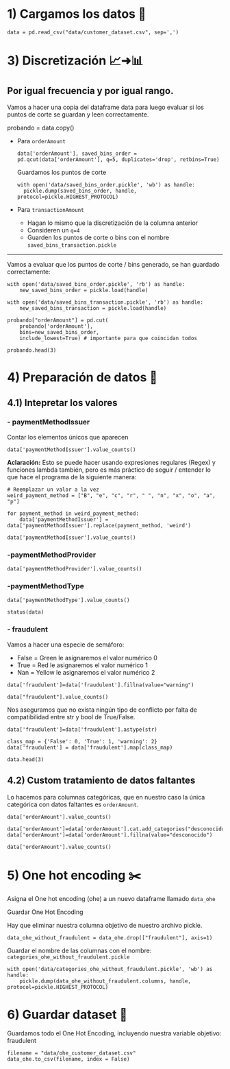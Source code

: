 # 1) Cargamos los datos 📕

```
data = pd.read_csv("data/customer_dataset.csv", sep=',') 
```

# 3) Discretización 📈➜📊 

Por igual frecuencia y por igual rango.
---

Vamos a hacer una copia del dataframe data para luego evaluar si los puntos de corte se guardan y leen correctamente.

probando = data.copy()

- Para `orderAmount`
  
  ```
  data['orderAmount'], saved_bins_order = pd.qcut(data['orderAmount'], q=5, duplicates='drop', retbins=True)
  ```

  Guardamos los puntos de corte

  ```
  with open('data/saved_bins_order.pickle', 'wb') as handle:
    pickle.dump(saved_bins_order, handle, protocol=pickle.HIGHEST_PROTOCOL)
  ```

- Para `transactionAmount`
  
  - Hagan lo mismo que la discretización de la columna anterior
  - Consideren un `q=4`
  - Guarden los puntos de corte o bins con el nombre `saved_bins_transaction.pickle`
  
---

Vamos a evaluar que los puntos de corte / bins generado, se han guardado correctamente:

```
with open('data/saved_bins_order.pickle', 'rb') as handle:
    new_saved_bins_order = pickle.load(handle)
```

```
with open('data/saved_bins_transaction.pickle', 'rb') as handle:
    new_saved_bins_transaction = pickle.load(handle)
```

```
probando["orderAmount"] = pd.cut(
    probando['orderAmount'],
    bins=new_saved_bins_order, 
    include_lowest=True) # importante para que coincidan todos
```

```
probando.head(3)
```

# 4) Preparación de datos 🔧

## 4.1) Intepretar los valores

### - paymentMethodIssuer

Contar los elementos únicos que aparecen

```
data['paymentMethodIssuer'].value_counts()
```

**Aclaración:** Esto se puede hacer usando expresiones regulares (Regex) y funciones lambda también, pero es más práctico de seguir / entender lo que hace el programa de la siguiente manera:

```
# Reemplazar un valor a la vez
weird_payment_method = ["B", "e", "c", "r", " ", "n", "x", "o", "a", "p"]

for payment_method in weird_payment_method:
    data['paymentMethodIssuer'] = data['paymentMethodIssuer'].replace(payment_method, 'weird')
```

```
data['paymentMethodIssuer'].value_counts()
```

### -paymentMethodProvider

```
data['paymentMethodProvider'].value_counts()
```

### -paymentMethodType

```
data['paymentMethodType'].value_counts()
```

```
status(data)
```

### - fraudulent

Vamos a hacer una especie de semáforo:
- False = Green le asignaremos el valor numérico 0
- True = Red le asignaremos el valor numérico 1
- Nan = Yellow le asignaremos el valor numérico 2

```
data['fraudulent']=data['fraudulent'].fillna(value="warning")
```

```
data["fraudulent"].value_counts()
```

Nos aseguramos que no exista ningún tipo de conflicto por falta de compatibilidad entre str y bool de True/False.

```
data['fraudulent']=data['fraudulent'].astype(str)
```

```
class_map = {'False': 0, 'True': 1, 'warning': 2}
data['fraudulent'] = data['fraudulent'].map(class_map)
```

```
data.head(3)
```

## 4.2) Custom tratamiento de datos faltantes

Lo hacemos para columnas categóricas, que en nuestro caso la única categórica con datos faltantes es `orderAmount`.

```
data['orderAmount'].value_counts()
```

```
data['orderAmount']=data['orderAmount'].cat.add_categories("desconocido")
data['orderAmount']=data['orderAmount'].fillna(value="desconocido")
```

```
data['orderAmount'].value_counts()
```

# 5) One hot encoding ✂️

Asigna el One hot encoding (ohe) a un nuevo dataframe llamado `data_ohe`

Guardar One Hot Encoding

Hay que eliminar nuestra columna objetivo de nuestro archivo pickle.

```
data_ohe_without_fraudulent = data_ohe.drop(["fraudulent"], axis=1)
```

Guardar el nombre de las columnas con el nombre: `categories_ohe_without_fraudulent.pickle`

```
with open('data/categories_ohe_without_fraudulent.pickle', 'wb') as handle:
    pickle.dump(data_ohe_without_fraudulent.columns, handle, protocol=pickle.HIGHEST_PROTOCOL)
```

# 6) Guardar dataset 💾

Guardamos todo el One Hot Encoding, incluyendo nuestra variable objetivo: fraudulent

```
filename = "data/ohe_customer_dataset.csv"
data_ohe.to_csv(filename, index = False)
```